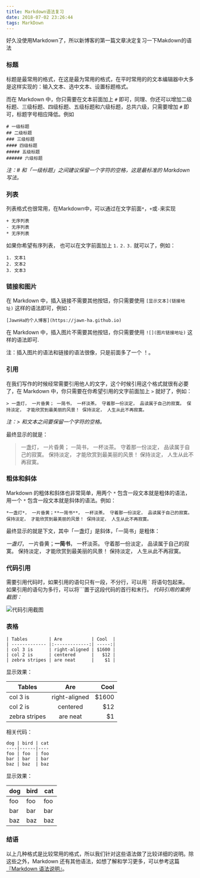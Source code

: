 ```yaml
---
title: Markdown语法复习
date: 2018-07-02 23:26:44
tags: MarkDown
---
```


好久没使用Markdown了，所以新博客的第一篇文章决定复习一下Makdown的语法

<!--more-->

### 标题

标题是最常用的格式，在这是最为常用的格式，在平时常用的的文本编辑器中大多是这样实现的：输入文本、选中文本、设置标题格式。

而在 Markdown 中，你只需要在文本前面加上 `#` 即可，同理、你还可以增加二级标题、三级标题、四级标题、五级标题和六级标题，总共六级，只需要增加 `#` 即可，标题字号相应降低。例如

```
# 一级标题
## 二级标题
### 三级标题
#### 四级标题
##### 五级标题
###### 六级标题 
```

*注：# 和「一级标题」之间建议保留一个字符的空格，这是最标准的 Markdown 写法。*

### 列表

列表格式也很常用，在Markdown中，可以通过在文字前面`*`，`+`或`-`来实现

```
+ 无序列表
- 无序列表
* 无序列表
```

如果你希望有序列表， 也可以在文字前面加上 `1.` `2.` `3.` 就可以了，例如：

```
1. 文本1
2. 文本2
3. 文本3
```



### 链接和图片

在 Markdown 中，插入链接不需要其他按钮，你只需要使用 `[显示文本](链接地址)` 这样的语法即可，例如：

```
[JawnHa的个人博客](https://jawn-ha.github.io)
```



在 Markdown 中，插入图片不需要其他按钮，你只需要使用 `![](图片链接地址)` 这样的语法即可.

注：插入图片的语法和链接的语法很像，只是前面多了一个 ！。



### 引用

在我们写作的时候经常需要引用他人的文字，这个时候引用这个格式就很有必要了，在 Markdown 中，你只需要在你希望引用的文字前面加上 `>` 就好了，例如：



```
> 一盏灯， 一片昏黄； 一简书， 一杯淡茶。 守着那一份淡定， 品读属于自己的寂寞。 保持淡定， 才能欣赏到最美丽的风景！ 保持淡定， 人生从此不再寂寞。
```

*注：> 和文本之间要保留一个字符的空格。*



最终显示的就是：

> 一盏灯， 一片昏黄； 一简书， 一杯淡茶。 守着那一份淡定， 品读属于自己的寂寞。 保持淡定， 才能欣赏到最美丽的风景！ 保持淡定， 人生从此不再寂寞。

 

### 粗体和斜体

Markdown 的粗体和斜体也非常简单，用两个 `*` 包含一段文本就是粗体的语法，用一个 `*` 包含一段文本就是斜体的语法。例如：



```
*一盏灯*， 一片昏黄；**一简书**， 一杯淡茶。 守着那一份淡定， 品读属于自己的寂寞。 保持淡定， 才能欣赏到最美丽的风景！ 保持淡定， 人生从此不再寂寞。
```



 最终显示的就是下文，其中「一盏灯」是斜体，「一简书」是粗体：



*一盏灯*， 一片昏黄；**一简书**， 一杯淡茶。 守着那一份淡定， 品读属于自己的寂寞。 保持淡定， 才能欣赏到最美丽的风景！ 保持淡定， 人生从此不再寂寞。



### 代码引用

需要引用代码时，如果引用的语句只有一段，不分行，可以用 ` 将语句包起来。 如果引用的语句为多行，可以将```置于这段代码的首行和末行。 *代码引用的案例截图：*

![代码引用截图](/home/jawnha/MyBlog/source/images/2018-7-3/1.jpg)

### 表格

```
| Tables        | Are           | Cool  |
| ------------- |:-------------:| -----:|
| col 3 is      | right-aligned | $1600 |
| col 2 is      | centered      |   $12 |
| zebra stripes | are neat      |    $1 |
```

显示效果： 

| Tables        |      Are      |  Cool |
| ------------- | :-----------: | ----: |
| col 3 is      | right-aligned | $1600 |
| col 2 is      |   centered    |   $12 |
| zebra stripes |   are neat    |    $1 |

 相关代码：

```
dog | bird | cat
----|------|----
foo | foo  | foo
bar | bar  | bar
baz | baz  | baz
```

显示效果：

| dog  | bird | cat  |
| ---- | ---- | ---- |
| foo  | foo  | foo  |
| bar  | bar  | bar  |
| baz  | baz  | baz  |



### 结语

以上几种格式是比较常用的格式，所以我们针对这些语法做了比较详细的说明。除这些之外，Markdown 还有其他语法，如想了解和学习更多，可以参考这篇[『Markdown 语法说明』](https://link.jianshu.com/?t=http://wowubuntu.com/markdown/)。